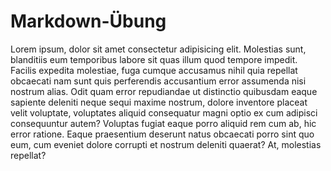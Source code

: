 # Markdown-Übung
Lorem ipsum, dolor sit amet consectetur adipisicing elit. Molestias sunt, blanditiis eum temporibus labore sit quas illum quod tempore impedit. Facilis expedita molestiae, fuga cumque accusamus nihil quia repellat obcaecati nam sunt quis perferendis accusantium error assumenda nisi nostrum alias. Odit quam error repudiandae ut distinctio quibusdam eaque sapiente deleniti neque sequi maxime nostrum, dolore inventore placeat velit voluptate, voluptates aliquid consequatur magni optio ex cum adipisci consequuntur autem? Voluptas fugiat eaque porro aliquid rem cum ab, hic error ratione. Eaque praesentium deserunt natus obcaecati porro sint quo eum, cum eveniet dolore corrupti et nostrum deleniti quaerat? At, molestias repellat?
